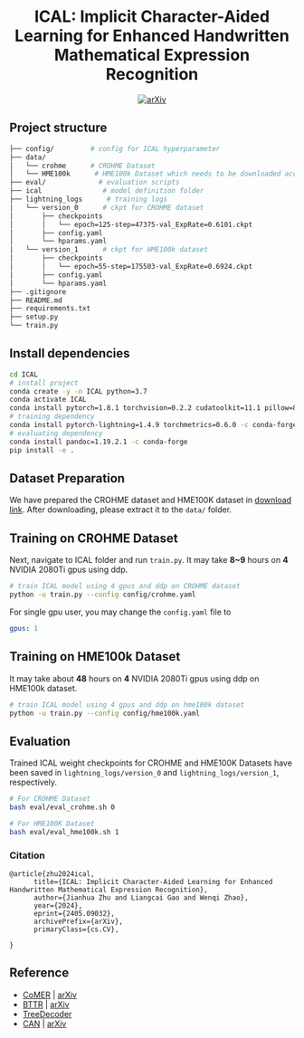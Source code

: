 <div align="center">    
 
# ICAL: Implicit Character-Aided Learning for Enhanced Handwritten Mathematical Expression Recognition 
[![arXiv](https://img.shields.io/badge/arXiv-2405.09032-b31b1b.svg)](https://arxiv.org/abs/2405.09032)

</div>

## Project structure
```bash
├── config/         # config for ICAL hyperparameter
├── data/
│   └── crohme      # CROHME Dataset
│   └── HME100k      # HME100k Dataset which needs to be downloaded according to the instructions below.
├── eval/             # evaluation scripts
├── ical               # model definition folder
├── lightning_logs      # training logs
│   └── version_0      # ckpt for CROHME dataset
│       ├── checkpoints
│       │   └── epoch=125-step=47375-val_ExpRate=0.6101.ckpt
│       ├── config.yaml
│       └── hparams.yaml
│   └── version_1      # ckpt for HME100k dataset
│       ├── checkpoints
│       │   └── epoch=55-step=175503-val_ExpRate=0.6924.ckpt
│       ├── config.yaml
│       └── hparams.yaml
├── .gitignore
├── README.md
├── requirements.txt
├── setup.py
└── train.py
```

## Install dependencies   
```bash
cd ICAL
# install project   
conda create -y -n ICAL python=3.7
conda activate ICAL
conda install pytorch=1.8.1 torchvision=0.2.2 cudatoolkit=11.1 pillow=8.4.0 -c pytorch -c nvidia
# training dependency
conda install pytorch-lightning=1.4.9 torchmetrics=0.6.0 -c conda-forge
# evaluating dependency
conda install pandoc=1.19.2.1 -c conda-forge
pip install -e .
 ```
## Dataset Preparation
We have prepared the CROHME dataset and HME100K dataset in [download link](https://disk.pku.edu.cn/link/AAF10CCC4D539543F68847A9010C607139). After downloading, please extract it to the `data/` folder.

## Training on CROHME Dataset
Next, navigate to ICAL folder and run `train.py`. It may take **8~9** hours on **4** NVIDIA 2080Ti gpus using ddp.
```bash
# train ICAL model using 4 gpus and ddp on CROHME dataset
python -u train.py --config config/crohme.yaml
```

For single gpu user, you may change the `config.yaml` file to
```yaml
gpus: 1
```

## Training on HME100k Dataset
It may take about **48** hours on **4** NVIDIA 2080Ti gpus using ddp on HME100k dataset.
```bash
# train ICAL model using 4 gpus and ddp on hme100k dataset
python -u train.py --config config/hme100k.yaml
```

## Evaluation
Trained ICAL weight checkpoints for CROHME and HME100K Datasets have been saved in `lightning_logs/version_0` and `lightning_logs/version_1`, respectively.

```bash
# For CROHME Dataset
bash eval/eval_crohme.sh 0

# For HME100K Dataset
bash eval/eval_hme100k.sh 1
```

### Citation   
```
@article{zhu2024ical,
      title={ICAL: Implicit Character-Aided Learning for Enhanced Handwritten Mathematical Expression Recognition}, 
      author={Jianhua Zhu and Liangcai Gao and Wenqi Zhao},
      year={2024},
      eprint={2405.09032},
      archivePrefix={arXiv},
      primaryClass={cs.CV},
      
}
```

## Reference
- [CoMER](https://github.com/Green-Wood/CoMER) | [arXiv](https://arxiv.org/abs/2207.04410)
- [BTTR](https://github.com/Green-Wood/BTTR) | [arXiv](https://arxiv.org/abs/2105.02412)
- [TreeDecoder](https://github.com/JianshuZhang/TreeDecoder)
- [CAN](https://github.com/LBH1024/CAN) | [arXiv](https://arxiv.org/abs/2207.11463)

